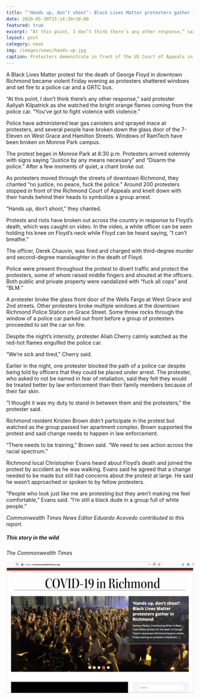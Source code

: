 ```yaml
---
title: "‘Hands up, don’t shoot’: Black Lives Matter protesters gather in Richmond"
date: 2020-05-30T15:14:39+10:00
featured: true
excerpt: “At this point, I don’t think there’s any other response,” said protester Aaliyah Kilpatrick as she watched the bright orange flames coming from the police car. “You’ve got to fight violence with violence.”
layout: post
category: news
img: /images/news/hands-up.jpg
caption: Protesters demonstrate in front of the US Court of Appeals in Richmond (Zachary Klosko/Commonwealth Times)
---
```


A Black Lives Matter protest for the death of George Floyd in downtown Richmond became violent Friday evening as protesters shattered windows and set fire to a police car and a GRTC bus.

“At this point, I don’t think there’s any other response,” said protester Aaliyah Kilpatrick as she watched the bright orange flames coming from the police car. “You’ve got to fight violence with violence.”

Police have administered tear gas canisters and sprayed mace at protesters, and several people have broken down the glass door of the 7-Eleven on West Grace and Hamilton Streets. Windows of RamTech have been broken on Monroe Park campus.

The protest began in Monroe Park at 8:30 p.m. Protesters arrived solemnly with signs saying “Justice by any means necessary” and “Disarm the police.” After a few moments of quiet, a chant broke out.

As protesters moved through the streets of downtown Richmond, they chanted “no justice, no peace, fuck the police.” Around 200 protesters stopped in front of the Richmond Court of Appeals and knelt down with their hands behind their heads to symbolize a group arrest.

“Hands up, don’t shoot,” they chanted.

Protests and riots have broken out across the country in response to Floyd’s death, which was caught on video. In the video, a white officer can be seen holding his knee on Floyd’s neck while Floyd can be heard saying, “I can’t breathe.”

The officer, Derek Chauvin, was fired and charged with third-degree murder and second-degree manslaughter in the death of Floyd.

Police were present throughout the protest to divert traffic and protect the protesters, some of whom raised middle fingers and shouted at the officers. Both public and private property were vandalized with “fuck all cops” and “BLM.”

A protester broke the glass front door of the Wells Fargo at West Grace and 2nd streets. Other protesters broke multiple windows at the downtown Richmond Police Station on Grace Street. Some threw rocks through the window of a police car parked out front before a group of protesters proceeded to set the car on fire.

Despite the night’s intensity, protester Aliah Cherry calmly watched as the red-hot flames engulfed the police car.

“We’re sick and tired,” Cherry said.

Earlier in the night, one protester blocked the path of a police car despite being told by officers that they could be placed under arrest. The protester, who asked to not be named in fear of retaliation, said they felt they would be treated better by law enforcement than their family members because of their fair skin.

“I thought it was my duty to stand in between them and the protesters,” the protester said.

Richmond resident Kristen Brown didn’t participate in the protest but watched as the group passed her apartment complex. Brown supported the protest and said change needs to happen in law enforcement.

“There needs to be training,” Brown said. “We need to see action across the racial spectrum.”

Richmond local Christopher Evans heard about Floyd’s death and joined the protest by accident as he was walking. Evans said he agreed that a change needed to be made but still had concerns about the protest at large. He said he wasn’t approached or spoken to by fellow protesters.

“People who look just like me are protesting but they aren’t making me feel comfortable,” Evans said. “I’m still a black dude in a group full of white people.”

*Commonwealth Times News Editor Eduardo Acevedo contributed to this report.*

##### This story in the wild

*The Commonwealth Times*

![](/images/news/blm-hands-up.png)
